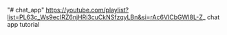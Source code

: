 "# chat_app" 
https://youtube.com/playlist?list=PL63c_Ws9ecIRZ6njHRi3cuCkNSfzqyLBn&si=rAc6VICbGWI8L-Z_
chat app tutorial
